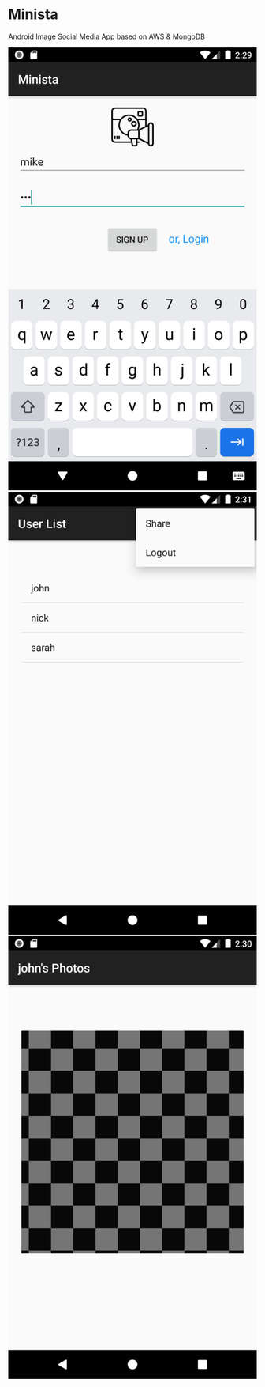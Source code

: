 # Minista
Android Image Social Media App based on AWS &amp; MongoDB

![Login Screenshot](main/res/drawable/Login.png)
<img src = "https://github.com/carvendishjang/Minista/blob/master/main/res/drawable/UserListAndMenu.png">
<img src = "https://github.com/carvendishjang/Minista/blob/master/main/res/drawable/Photos.png">
